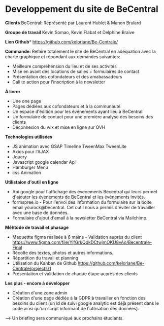 # Developpement du site de BeCentral

**Clients**
BeCentral: Représenté par Laurent Hublet & Manon Brulard 

**Groupe de travail**
Kevin Somao, Kevin Flabat et Delphine Braive

**Lien Github***
https://github.com/keloriane/Be-Centrale/

**Commande:**
Refaire totalement le site de BeCentral en adéquation avec la charte graphique et répondant aux demandes suivantes:
- Meilleure compréhension du lieu et de ses activités
- Mise en avant des locations de salles + formulaires de contact
- Présentation des cofondateurs et des amabassadeurs
- Call to action pour l'inscription à la newsletter

**À livrer**
- Une one page
- Pages dédiées aux cofondateurs et à la communauté
- Un espace d'édition pour les événements ayant lieu à BeCentral
- Un formulaire de contact pour une première analyse des besoins des clients
- Déconnexion du wix et mise en ligne sur OVH

**Technologies utilisées**
- JS animation avec GSAP Timeline TweenMax TweenLite
- Axios pour l'AJAX
- Jquery
- Javascript google calendar Api
- Hamburger Menu
- css Animation

**Utilistaion d'outil en ligne**
- Api google pour l'affichage des évenements Becentral qui leurs permet d'ajouter les évenements de BeCentral et les événements invités.
- formspree.io - Pour l'envoi des information du formulaire sur la boite email yourock@becentral. Cet outil nous a permis d'éviter de travailler avec une base de données.
- Formulaire d'ajout d'email à la newsletter BeCentral via Mailchimp.

**Méhtode de travail et phasage**
- Maquettte figma réalisée à 6 mains - Validation auprès du client
https://www.figma.com/file/YjfGrkQdkDCtwjmOKU8vAo/Becentrale-Final
- Récolte des textes, photos et autres informations.
- Répartition du travail et planning
- Utilisation du Kanban de Github 
 https://github.com/keloriane/Be-Centrale/projects/1
- Présentation et validation de chaque étape auprès des clients

**Les plus - encore à développer**
- Création d'une zone admin
- Création d'une page dédiée à la GDPR à travailler en fonction des besoins du client (un id de suivi google analytic est déjà présent dans le code ainsi qu'un script informant de l'utilisation des données).

--> Un briefing sera communiqué aux prochains étudiants.
